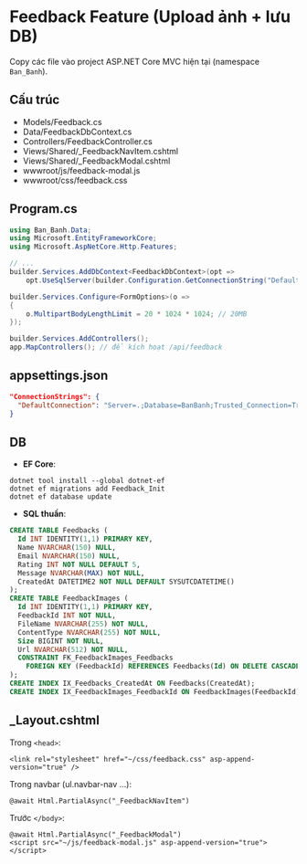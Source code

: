 # Feedback Feature (Upload ảnh + lưu DB)

Copy các file vào project ASP.NET Core MVC hiện tại (namespace `Ban_Banh`).

## Cấu trúc
- Models/Feedback.cs
- Data/FeedbackDbContext.cs
- Controllers/FeedbackController.cs
- Views/Shared/_FeedbackNavItem.cshtml
- Views/Shared/_FeedbackModal.cshtml
- wwwroot/js/feedback-modal.js
- wwwroot/css/feedback.css

## Program.cs
```csharp
using Ban_Banh.Data;
using Microsoft.EntityFrameworkCore;
using Microsoft.AspNetCore.Http.Features;

// ...
builder.Services.AddDbContext<FeedbackDbContext>(opt =>
    opt.UseSqlServer(builder.Configuration.GetConnectionString("DefaultConnection")));

builder.Services.Configure<FormOptions>(o =>
{
    o.MultipartBodyLengthLimit = 20 * 1024 * 1024; // 20MB
});

builder.Services.AddControllers();
app.MapControllers(); // để kích hoạt /api/feedback
```

## appsettings.json
```json
"ConnectionStrings": {
  "DefaultConnection": "Server=.;Database=BanBanh;Trusted_Connection=True;TrustServerCertificate=True"
}
```

## DB
- **EF Core**:
```
dotnet tool install --global dotnet-ef
dotnet ef migrations add Feedback_Init
dotnet ef database update
```
- **SQL thuần**:
```sql
CREATE TABLE Feedbacks (
  Id INT IDENTITY(1,1) PRIMARY KEY,
  Name NVARCHAR(150) NULL,
  Email NVARCHAR(150) NULL,
  Rating INT NOT NULL DEFAULT 5,
  Message NVARCHAR(MAX) NOT NULL,
  CreatedAt DATETIME2 NOT NULL DEFAULT SYSUTCDATETIME()
);
CREATE TABLE FeedbackImages (
  Id INT IDENTITY(1,1) PRIMARY KEY,
  FeedbackId INT NOT NULL,
  FileName NVARCHAR(255) NOT NULL,
  ContentType NVARCHAR(255) NOT NULL,
  Size BIGINT NOT NULL,
  Url NVARCHAR(512) NOT NULL,
  CONSTRAINT FK_FeedbackImages_Feedbacks
    FOREIGN KEY (FeedbackId) REFERENCES Feedbacks(Id) ON DELETE CASCADE
);
CREATE INDEX IX_Feedbacks_CreatedAt ON Feedbacks(CreatedAt);
CREATE INDEX IX_FeedbackImages_FeedbackId ON FeedbackImages(FeedbackId);
```

## _Layout.cshtml
Trong `<head>`:
```cshtml
<link rel="stylesheet" href="~/css/feedback.css" asp-append-version="true" />
```
Trong navbar (ul.navbar-nav ...):
```cshtml
@await Html.PartialAsync("_FeedbackNavItem")
```
Trước `</body>`:
```cshtml
@await Html.PartialAsync("_FeedbackModal")
<script src="~/js/feedback-modal.js" asp-append-version="true"></script>
```
